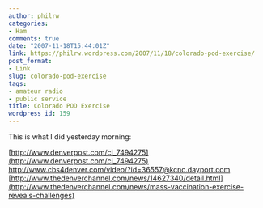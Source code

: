 ```yaml
---
author: philrw
categories:
- Ham
comments: true
date: "2007-11-18T15:44:01Z"
link: https://philrw.wordpress.com/2007/11/18/colorado-pod-exercise/
post_format:
- Link
slug: colorado-pod-exercise
tags:
- amateur radio
- public service
title: Colorado POD Exercise
wordpress_id: 159
---
```


This is what I did yesterday morning:

[http://www.denverpost.com/ci_7494275](http://www.denverpost.com/ci_7494275)
http://www.cbs4denver.com/video/?id=36557@kcnc.dayport.com
[http://www.thedenverchannel.com/news/14627340/detail.html](http://www.thedenverchannel.com/news/mass-vaccination-exercise-reveals-challenges)
